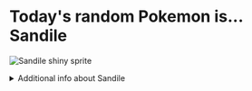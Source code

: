 # Today's random Pokemon is... Sandile

![Sandile shiny sprite](https://raw.githubusercontent.com/PokeAPI/sprites/master/sprites/pokemon/shiny/551.png)

<details>
<summary>Additional info about Sandile</summary>

| srpite type | image |
|------|------|
| back_default | ![Sandile back_default sprite](https://raw.githubusercontent.com/PokeAPI/sprites/master/sprites/pokemon/back/551.png) |
| back_shiny | ![Sandile back_shiny sprite](https://raw.githubusercontent.com/PokeAPI/sprites/master/sprites/pokemon/back/shiny/551.png) |
| front_default | ![Sandile front_default sprite](https://raw.githubusercontent.com/PokeAPI/sprites/master/sprites/pokemon/551.png) | </details>